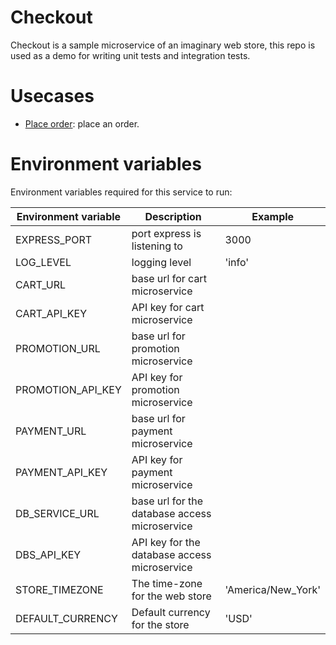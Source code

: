 # Checkout

Checkout is a sample microservice of an imaginary web store, this repo is used as a demo for writing unit tests and integration tests.

# Usecases

* [Place order](./docs/diagrams/place-order.md): place an order.

# Environment variables

Environment variables required for this service to run:

| Environment variable | Description | Example
| - | - | - |
| EXPRESS_PORT | port express is listening to | 3000 |
| LOG_LEVEL | logging level | 'info' |
| CART_URL | base url for cart microservice | |
| CART_API_KEY | API key for cart microservice | |
| PROMOTION_URL | base url for promotion microservice | |
| PROMOTION_API_KEY | API key for promotion microservice | |
| PAYMENT_URL | base url for payment microservice | |
| PAYMENT_API_KEY | API key for payment microservice | |
| DB_SERVICE_URL | base url for the database access microservice | |
| DBS_API_KEY | API key for the database access microservice | |
| STORE_TIMEZONE | The time-zone for the web store | 'America/New_York' |
| DEFAULT_CURRENCY | Default currency for the store | 'USD' |